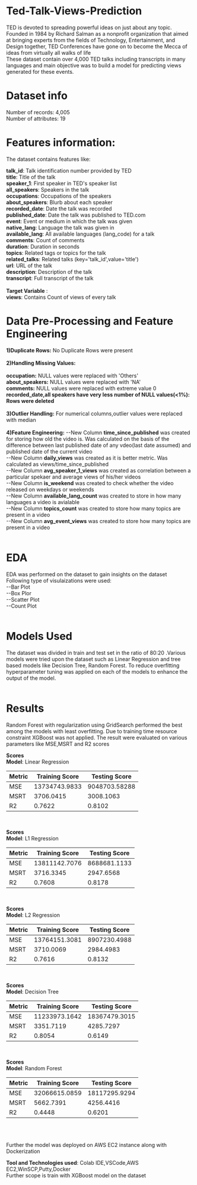# Ted-Talk-Views-Prediction


TED is devoted to spreading powerful ideas on just about any topic. Founded in 1984 by Richard Salman as a nonprofit organization that aimed at bringing experts from the fields of Technology, Entertainment, and Design together, TED Conferences have gone on to become the Mecca of ideas from virtually all walks of life<br>
These dataset contain over 4,000 TED talks including transcripts in many languages and  main objective was to build a model for predicting  views generated for these events.<br>

# **Dataset info**

Number of records: 4,005<br>
Number of attributes: 19<br>

# **Features information:**<br>

The dataset contains features like:<br>

**talk_id**: Talk identification number provided by TED<br>
**title**: Title of the talk<br>
**speaker_1**: First speaker in TED's speaker list<br>
**all_speakers**: Speakers in the talk<br>
**occupations**: Occupations of the speakers<br>
**about_speakers**: Blurb about each speaker<br>
**recorded_date**: Date the talk was recorded<br>
**published_date**: Date the talk was published to TED.com<br>
**event**: Event or medium in which the talk was given<br>
**native_lang**: Language the talk was given in<br>
**available_lang**: All available languages (lang_code) for a talk<br>
**comments**: Count of comments<br>
**duration**: Duration in seconds<br>
**topics**: Related tags or topics for the talk<br>
**related_talks**: Related talks (key='talk_id',value='title')<br>
**url**: URL of the talk<br>
**description**: Description of the talk<br>
**transcript**: Full transcript of the talk<br><br>
**Target Variable** :<br>
**views**: Contains Count of views of every talk

# **Data Pre-Processing and Feature Engineering**<br>
**1)Duplicate Rows:** No Duplicate Rows were present<br><br>
**2)Handling Missing Values:** <br><br>
      **occupation:** NULL values were replaced with 'Others'<br>
      **about_speakers:** NULL values were replaced with 'NA'<br>
      **comments:** NULL values were replaced with extreme value 0<br>
      **recorded_date,all speakers have very less number of NULL values(<1%): Rows were deleted**<br><br>
**3)Outlier Handling:** For numerical columns,outlier values were replaced with median<br><br>
**4)Feature Engineering:**
  --New Column **time_since_published** was created for storing how old the video is. Was calculated on the basis of the difference between last published date of any vdeo(last date assumed) and published   date of the current video<br>
  --New Column **daily_views** was created as it is better metric. Was calculated as views/time_since_published<br>
  --New Column **avg_speaker_1_views** was created as correlation between a particular spekaer and  average views of his/her videos<br>
  --New Column **is_weekend** was created to check whether the video released on weekdays or weekends<br>
  --New Column **available_lang_count** was created to store in how many languages a video is avialable<br>
  --New Column **topics_count**  was created to store  how many topics are present in a video<br>
  --New Column **avg_event_views**  was created to store  how many topics are present in a video<br><br>
# **EDA**<br>
EDA was performed on the dataset to gain insights on the dataset<br>
Following type of visulaizations were used:<br>
--Bar Plot<br>
--Box Plor<br>
--Scatter Plot<br>
--Count Plot<br><br>
# **Models Used**<br>
The dataset was divided in train and test set in the ratio of 80:20 .Various models were tried upon the dataset  such as Linear Regression and tree based models like Decision Tree, Random Forest. To reduce overfitting hyperparameter tuning was applied on each of the models to enhance the output of the model.<br><br>

# **Results**<br>
 Random Forest with regularization using GridSearch performed the best among the models with least overfitting. Due to training time resource constraint XGBoost was not applied. The result were evaluated on various parameters like MSE,MSRT and R2 scores<br>

**Scores**<br>
**Model**: Linear Regression<br>
                                     
|  Metric   | Training Score   |  Testing Score |          
|-----------|------------------|----------------|            
|MSE        |  13734743.9833   |  9048703.58288 |         
|MSRT       |  3706.0415       |  3008.1063     |   
|R2         |  0.7622          |  0.8102        |  
<br> 

**Scores**<br>
**Model**: L1 Regression<br>
                                     
|  Metric   | Training Score  |  Testing Score  |          
|-----------|-----------------|-----------------|            
|MSE        |  13811142.7076  |    8688681.1133 |         
|MSRT       |  3716.3345      |    2947.6568    |   
|R2         |  0.7608         |    0.8178       |  
<br>

**Scores**<br>
**Model**: L2 Regression<br>
                                     
|  Metric   | Training Score |  Testing Score  |          
|-----------|----------------|-----------------|            
|MSE        |  13764151.3081 |    8907230.4988 |         
|MSRT       |  3710.0069     |    2984.4983    |   
|R2         |  0.7616        |    0.8132       |  
<br>

**Scores**<br>
**Model**: Decision Tree<br>

|  Metric   | Training Score |  Testing Score   |          
|-----------|----------------|------------------|            
|MSE        |  11233973.1642 |    18367479.3015 |         
|MSRT       |  3351.7119     |    4285.7297     |   
|R2         |  0.8054        |    0.6149        |  
<br>

**Scores**<br>
**Model**: Random Forest<br>
                                     
|  Metric   | Training Score |  Testing Score   |          
|-----------|----------------|------------------|            
|MSE        |  32066615.0859 |    18117295.9294 |         
|MSRT       |  5662.7391     |    4256.4416     |   
|R2         |  0.4448        |    0.6201        |  
<br>

<br>Further the model was deployed on AWS EC2 instance along with Dockerization

**Tool and Technologies used**: Colab IDE,VSCode,AWS EC2,WinSCP,Putty,Docker
<br>
Further scope is train with XGBoost model on the dataset
